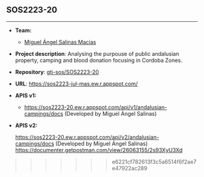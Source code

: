 
## SOS2223-20
--------------------------

- **Team:**
   - [Miguel Ángel Salinas Macías](https://github.com/salinosaso)

- **Project description**: Analysing the purpouse of public andalusian property, camping and blood donation focusing in Cordoba Zones.
- **Repository**: [gti-sos/SOS2223-20](https://github.com/gti-sos/SOS2223-20) 
- **URL**: https://sos2223-jul-mas.ew.r.appspot.com/
- **APIS v1:**
   - https://sos2223-20.ew.r.appspot.com/api/v1/andalusian-campings/docs (Developed by Miguel Ángel Salinas)

- **APIS v2:**

   https://sos2223-20.ew.r.appspot.com/api/v2/andalusian-campings/docs (Developed by Miguel Ángel Salinas)
   https://documenter.getpostman.com/view/26063155/2s93XyU3Xd
   
>>>>>>> e6221cf782613f3c5a6514f6f2ae7e47922ac289
